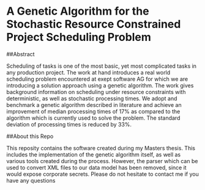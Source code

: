# A Genetic Algorithm for the Stochastic Resource Constrained Project Scheduling Problem

##Abstract

Scheduling of tasks is one of the most basic, yet most complicated tasks in any production project. The work at hand introduces a real world scheduling problem encountered at exept software AG for which we are introducing a solution approach using a genetic algorithm. The work gives background information on scheduling under resource constraints with deterministic, as well as stochastic processing times. We adopt and benchmark a genetic algorithm described in literature and achieve an improvement of median processing times of 17% as compared to the algorithm which is currently used to solve the problem. The standard deviation of processing times is reduced by 33%.

##About this Repo

This reposity contains the software created during my Masters thesis. This includes the implementation of the genetic algorithm itself, as well as various tools created during the process. However, the parser which can be used to convert XML files to our data model has been removed, since it would expose corporate secrets.
Please do not hesitate to contact me if you have any questions
